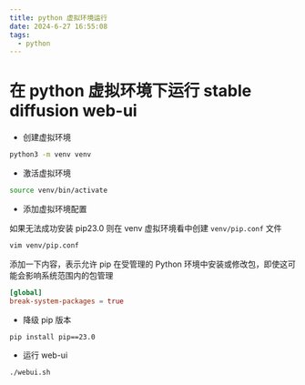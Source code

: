 ```yaml
---
title: python 虚拟环境运行
date: 2024-6-27 16:55:08
tags:
  - python
---
```


# 在 python 虚拟环境下运行 stable diffusion web-ui

- 创建虚拟环境

```bash
python3 -m venv venv
```

- 激活虚拟环境

```bash
source venv/bin/activate
```

- 添加虚拟环境配置

如果无法成功安装 pip23.0 则在 venv 虚拟环境看中创建 `venv/pip.conf` 文件

```bash
vim venv/pip.conf
```

添加一下内容，表示允许 pip 在受管理的 Python 环境中安装或修改包，即使这可能会影响系统范围内的包管理

```conf
[global]
break-system-packages = true
```

- 降级 pip 版本

```bash
pip install pip==23.0
```

- 运行 web-ui

```bash
./webui.sh
```
